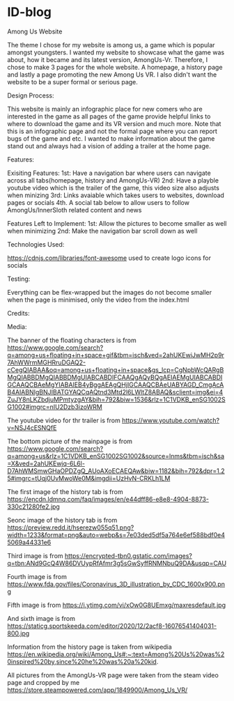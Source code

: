 # ID-blog

Among Us Website

The theme I chose for my website is among us, a game which is popular amongst youngsters. I wanted my website to showcase what the game was about, how it became and its latest version,
AmongUs-Vr. Therefore, I chose to make 3 pages for the whole website. A homepage, a history page and lastly a page promoting the new Among Us VR. 
I also didn't want the website to be a super formal or serious page.

Design Process:

This website is mainly an infographic place for new comers who are interested in the game as all pages of the game
provide helpful links to where to download the game and its VR version and much more. Note that this is an infographic page
and not the formal page where you can report bugs of the game and etc. I wanted to make information about the game stand out and 
always had a vision of adding a trailer at the home page. 



Features:

Exisiting Features:
1st: Have a navigation bar where users can navigate across all tabs(homepage, history and AmongUs-VR)
2nd: Have a playble youtube video which is the trailer of the game, this video size also adjusts when minizing
3rd: Links avaiable which takes users to websites, download pages or socials
4th. A social tab below to allow users to follow AmongUs/InnerSloth related content and news

Features Left to Implement:
1st: Allow the pictures to become smaller as well when minimizing
2nd: Make the navigation bar scroll down as well


Technologies Used:

https://cdnjs.com/libraries/font-awesome
used to create logo icons for socials

Testing:

Everything can be flex-wrapped but the images do not become smaller when the page is 
minimised, only the video from the index.html




Credits:

Media:

The banner of the floating characters is from
https://www.google.com/search?q=among+us+floating+in+space+gif&tbm=isch&ved=2ahUKEwiJwMH2p9r7AhWWrmMGHRruDGAQ2-cCegQIABAA&oq=among+us+floating+in+space&gs_lcp=CgNpbWcQARgBMgQIABBDMgQIABBDMgUIABCABDIFCAAQgAQyBQgAEIAEMgUIABCABDIGCAAQCBAeMgYIABAIEB4yBggAEAgQHjIGCAAQCBAeUABYAGD_CmgAcAB4AIABNIgBNJIBATGYAQCqAQtnd3Mtd2l6LWltZ8ABAQ&sclient=img&ei=4ZuJY8nLKZbdjuMPmtyzgAY&bih=792&biw=1536&rlz=1C1VDKB_enSG1002SG1002#imgrc=nIU2Dzb3izoWRM

The youtube video for thr trailer is from
https://www.youtube.com/watch?v=NSJ4cESNQfE

The bottom picture of the mainpage is from
https://www.google.com/search?q=among+us&rlz=1C1VDKB_enSG1002SG1002&source=lnms&tbm=isch&sa=X&ved=2ahUKEwjq-6L6l-D7AhWMSmwGHaOPDZgQ_AUoAXoECAEQAw&biw=1182&bih=792&dpr=1.25#imgrc=tUqj0UvMwoWe0M&imgdii=UzHvN-CRKLh1LM





The first image of the history tab is from
https://encdn.ldmnq.com/faq/images/en/e44dff86-e8e8-4904-8873-330c21280fe2.jpg

Seonc image of the history tab is from
https://preview.redd.it/hserezw055q51.png?width=1233&format=png&auto=webp&s=7e03ded5df5a764e6ef588bdf0e45069a44331e6

Third image is from
https://encrypted-tbn0.gstatic.com/images?q=tbn:ANd9GcQ4W86DVUypRfAfmr3g5sGwSyffRNMNbuQ9DA&usqp=CAU

Fourth image is from
https://www.fda.gov/files/Coronavirus_3D_illustration_by_CDC_1600x900.png

Fifth image is from
https://i.ytimg.com/vi/xOw0G8UEmxg/maxresdefault.jpg

And sixth image is from
https://staticg.sportskeeda.com/editor/2020/12/2acf8-16076541404031-800.jpg

Information from the history page is taken from wikipedia
https://en.wikipedia.org/wiki/Among_Us#:~:text=Among%20Us%20was%20inspired%20by,since%20he%20was%20a%20kid.





All pictures from the AmongUs-VR page were taken from the steam video page and cropped by me
https://store.steampowered.com/app/1849900/Among_Us_VR/




 

  

